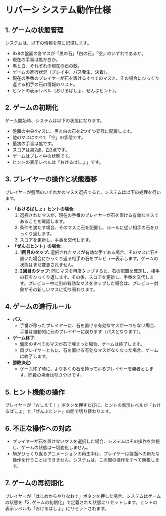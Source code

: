 # リバーシ システム動作仕様

## 1. ゲームの状態管理
システムは、以下の情報を常に記憶します。
- 8x8の盤面の各マスが「黒の石」「白の石」「空」のいずれであるか。
- 現在の手番は黒か白か。
- 黒と白、それぞれの現在の石の数。
- ゲームの進行状況（プレイ中、パス発生、決着）。
- 現在の手番のプレイヤーが石を置けるすべてのマスと、その場合にひっくり返せる相手の石の情報のリスト。
- ヒントの表示レベル（おけるばしょ、ぜんぶヒント）。

## 2. ゲームの初期化
ゲーム開始時、システムは以下の状態になります。
- 盤面の中央4マスに、黒と白の石を2つずつ交互に配置します。
- 他のマスはすべて「空」の状態です。
- 最初の手番は黒です。
- スコアは黒2点、白2点です。
- ゲームはプレイ中の状態です。
- ヒントの表示レベルは「おけるばしょ」です。

## 3. プレイヤーの操作と状態遷移
プレイヤーが盤面のいずれかのマスを選択すると、システムは以下の処理を行います。
- **「おけるばしょ」ヒントの場合:**
    1.  選択されたマスが、現在の手番のプレイヤーが石を置ける有効なマスであることを確認します。
    2.  条件を満たす場合、そのマスに石を配置し、ルールに従い相手の石をひっくり返します。
    3.  スコアを更新し、手番を交代します。
- **「ぜんぶヒント」の場合:**
    1.  **1回目のタップ:** 選択されたマスが有効な手である場合、そのマスに石を置いた場合にひっくり返る相手の石をプレビュー表示します。ゲームの状態はまだ変更されません。
    2.  **2回目のタップ:** 同じマスを再度タップすると、石の配置を確定し、相手の石をひっくり返します。その後、スコアを更新し、手番を交代します。プレビュー中に別の有効なマスをタップした場合は、プレビュー対象がその新しいマスに切り替わります。

## 4. ゲームの進行ルール
- **パス:**
    - 手番が移ったプレイヤーに、石を置ける有効なマスが一つもない場合、手番は自動的に元のプレイヤーに戻ります（パスとなります）。
- **ゲーム終了:**
    - 盤面のすべてのマスが石で埋まった場合、ゲームは終了します。
    - 両プレイヤーともに、石を置ける有効なマスがなくなった場合、ゲームは終了します。
- **勝敗決定:**
    - ゲーム終了時に、より多くの石を持っているプレイヤーを勝者とします。同数の場合は引き分けです。

## 5. ヒント機能の操作
プレイヤーが「おしえて！」ボタンを押すたびに、ヒントの表示レベルが「おけるばしょ」と「ぜんぶヒント」の間で切り替わります。

## 6. 不正な操作への対応
- プレイヤーが石を置けないマスを選択した場合、システムはその操作を無視し、ゲームの状態は一切変化しません。
- 駒がひっくり返るアニメーションの再生中は、プレイヤーは盤面への新たな操作を行うことはできません。システムは、この間の操作をすべて無視します。

## 7. ゲームの再初期化
プレイヤーが「はじめからやりなおす」ボタンを押した場合、システムはゲームの状態を「2. ゲームの初期化」で定義された状態にリセットします。ヒントの表示レベルも「おけるばしょ」にリセットされます。
